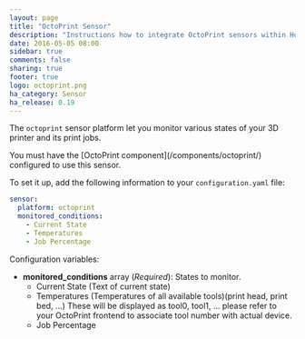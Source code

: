 ```yaml
---
layout: page
title: "OctoPrint Sensor"
description: "Instructions how to integrate OctoPrint sensors within Home Assistant."
date: 2016-05-05 08:00
sidebar: true
comments: false
sharing: true
footer: true
logo: octoprint.png
ha_category: Sensor
ha_release: 0.19
---
```



The `octoprint` sensor platform let you monitor various states of your 3D printer and its print jobs.

<p class='note'>
You must have the [OctoPrint component](/components/octoprint/) configured to use this sensor.
</p>

To set it up, add the following information to your `configuration.yaml` file:

```yaml
sensor:
  platform: octoprint
  monitored_conditions:
    - Current State
    - Temperatures
    - Job Percentage
```

Configuration variables:

- **monitored_conditions** array (*Required*): States to monitor.
  - Current State (Text of current state)
  - Temperatures (Temperatures of all available tools)(print head, print bed, ...) These will be displayed as tool0, tool1, ... please refer to your OctoPrint frontend to associate tool number with actual device.
  - Job Percentage

